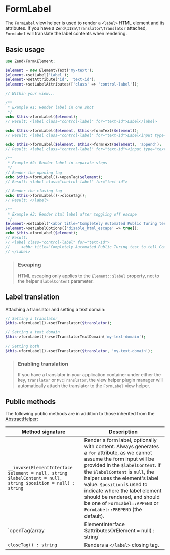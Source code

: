 # FormLabel

The `FormLabel` view helper is used to render a `<label>` HTML element and its
attributes. If you have a `Zend\I18n\Translator\Translator` attached,
`FormLabel` will translate the label contents when rendering.

## Basic usage

```php
use Zend\Form\Element;

$element = new Element\Text('my-text');
$element->setLabel('Label');
$element->setAttribute('id', 'text-id');
$element->setLabelAttributes(['class' => 'control-label']);

// Within your view...

/**
 * Example #1: Render label in one shot
 */
echo $this->formLabel($element);
// Result: <label class="control-label" for="text-id">Label</label>

echo $this->formLabel($element, $this->formText($element));
// Result: <label class="control-label" for="text-id">Label<input type="text" name="my-text"></label>

echo $this->formLabel($element, $this->formText($element), 'append');
// Result: <label class="control-label" for="text-id"><input type="text" name="my-text">Label</label>

/**
 * Example #2: Render label in separate steps
 */
// Render the opening tag
echo $this->formLabel()->openTag($element);
// Result: <label class="control-label" for="text-id">

// Render the closing tag
echo $this->formLabel()->closeTag();
// Result: </label>

/**
 * Example #3: Render html label after toggling off escape
 */
$element->setLabel('<abbr title="Completely Automated Public Turing test to tell Computers and Humans Apart">CAPTCHA</abbr>');
$element->setLabelOptions(['disable_html_escape' => true]);
echo $this->formLabel($element);
// Result:
// <label class="control-label" for="text-id">
//     <abbr title="Completely Automated Public Turing test to tell Computers and Humans Apart">CAPTCHA</abbr>
// </label>
```

> ### Escaping
>
> HTML escaping only applies to the `Element::$label` property, not to the
> helper `$labelContent` parameter.

## Label translation

Attaching a translator and setting a text domain:

```php
// Setting a translator
$this->formLabel()->setTranslator($translator);

// Setting a text domain
$this->formLabel()->setTranslatorTextDomain('my-text-domain');

// Setting both
$this->formLabel()->setTranslator($translator, 'my-text-domain');
```

> ### Enabling translation
>
> If you have a translator in your application container under either the key,
> `translator` or `MvcTranslator`, the view helper plugin manager will
> automatically attach the translator to the `FormLabel` view helper.

## Public methods

The following public methods are in addition to those inherited from the
[AbstractHelper](abstract-helper.md#public-methods):

Method signature                                                       | Description
---------------------------------------------------------------------- | -----------
`__invoke(ElementInterface $element = null, string $labelContent = null, string $position = null) : string` | Render a form label, optionally with content.  Always generates a `for` attribute, as we cannot assume the form input will be provided in the `$labelContent`. If the `$labelContent` is `null`, the helper uses the element's label value. `$position` is used to indicate where the label element should be rendered, and should be one of `FormLabel::APPEND` or `FormLabel::PREPEND` (the default).
`openTag(array|ElementInterface $attributesOrElement = null) : string` | Renders the `<label>` open tag and attributes. `$attributesOrElement` should be an array of key/value pairs representing label attributes, or an `ElementInterface` instance.
`closeTag() : string`                                                  | Renders a `</label>` closing tag.
